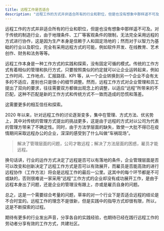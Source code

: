 ```yaml
---
title: 远程工作是否适合
description: "远程工作的方式并非适合所有的行业和职位，但是也没有想象中那样遥不可及"
---
```


远程工作的方式并非适合所有的行业和职位，但是也没有想象中那样遥不可及。对于传统的制造行业，由于地理条件、工厂等客观条件的限制，无法完全采用远程的方式进行协作，这是因为生产本身是信赖于人和固定场地的；然而对于以智力为基础的行业以及职位，完全有采用远程方式的可能，例如软件开发、在线教育、艺术创作、财务和法务等等。

远程工作本身是一种工作方式的实践和探索，没有固定可循的模式。传统的工作方式有着相似的管理和执行方式，只要按照类似的约定就可以让企业运转起来，例如工作时间、工作地点、汇报路径、KPI 等，从一个企业转换到另一个企业不会有太多的不适应，差别也只是很小的细节调整。然而，远程工作方式对企业管理和员工提出了双向的要求，往往需要双方都做出观念上的调整，以适应“远程”所带来的不匹配，这种不匹配是新的工作方式和传统方式不一致而造成的恐慌和落差。

这需要更多的相互信任和探索。

2020 年以来，针对远程工作的讨论逐渐变多，集中在管理、方式方法、优劣势上，其中对传统的管理方式提出的挑战更多，这是由于远程的方式对以公司为代表的管理方带来了不确定性。同时，由于方法学层面的缺失，致使一大批不得已在疫情期间采取远程办公的企业，深深的感受到了什么叫做“车祸现场”。

> 解决了管理层面的问题，公司才敢远程；解决了方法层面的困惑，雇员才能远程。

换句话讲，行业的运作方式决定了远程是否可以有落地的条件，企业管理层面是否可以改变和创新决定了远程工作方式是否可以有效展开，而雇员是否能高效的进行远程协作（工作方法）将会是远程工作的最后一公里。这其中的每个环节都是不可或缺的，否则很难说一家采用“远程”工作方式的企业却没有成功展开工作，是由于远程本身出了问题，还是企业的管理没有跟上，亦或是雇员自身的问题。

总之，这是一个需要综合考量的问题，草率的对一个行业下是否适合远程的结论是不合时宜的。远程工作的理念不是很新，但是实践中的指导方式却很有限，所以，这是不断探索的过程。

期待有更多的行业发出声音，分享各自的实践经验，也期待已经在践行远程工作的劳动者分享有效的工作方式，共建社区。
